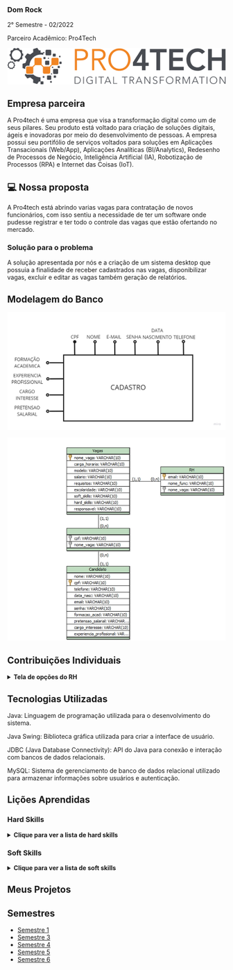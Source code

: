 ### Dom Rock
2° Semestre - 02/2022

Parceiro Acadêmico: Pro4Tech
<p align="center"><img src="./pro4tech-logo.png" widht="20%"></img>

## Empresa parceira

A Pro4tech é uma empresa que visa a transformação digital como um de seus pilares. Seu produto está voltado para criação de soluções digitais, ágeis e inovadoras por meio do desenvolvimento de pessoas. A empresa possui seu portifólio de serviços voltados para soluções em Aplicações Transacionais (Web/App), Aplicações Analíticas (BI/Analytics), Redesenho de Processos de Negócio, Inteligência Artificial (IA), Robotização de Processos (RPA) e Internet das Coisas (IoT).


## 💻 Nossa proposta

A Pro4tech está abrindo varias vagas para contratação de novos funcionários, com isso sentiu a necessidade de ter um software onde pudesse registrar e ter todo o controle das vagas que estão ofertando no mercado.

### Solução para o problema
A solução apresentada por nós e a criação de um sistema desktop que possuia a finalidade de receber cadastrados nas vagas, disponibilizar vagas, excluir e editar as vagas também geração de relatórios.

## Modelagem do Banco

<p align="center"><img src="./modelagem.jpg" widht="20%"></img>
<p align="center"><img src="./modelo-.png" widht="20%"></img>

## Contribuições Individuais
<details>
 <summary><b>Tela de opções do RH</b></summary>
  <br>
<p align="center"><img src="./image.png" widht="20%"></img>
  <p>A tela é utilizada para mostrar as opções para o RH</p>
  

```java
package ClassesConexao;

import java.awt.Color;
import java.awt.EventQueue;

import javax.swing.JFrame;
import javax.swing.JPanel;
import javax.swing.border.BevelBorder;
import javax.swing.border.EmptyBorder;
import javax.swing.JLabel;
import javax.swing.ImageIcon;
import java.awt.Font;
import javax.swing.SwingConstants;
import javax.swing.JButton;
import java.awt.event.ActionListener;
import java.awt.event.ActionEvent;

public class TelaMenuRH extends JFrame {

	private JPanel contentPane;

	/**
	 * Launch the application.
	 */
	public static void main(String[] args) {
		EventQueue.invokeLater(new Runnable() {
			public void run() {
				try {
					TelaMenuRH frame = new TelaMenuRH();
					frame.setVisible(true);
				} catch (Exception e) {
					e.printStackTrace();
				}
			}
		});
	}

	/**
	 * Create the frame.
	 */
	public TelaMenuRH() {
		setResizable(false);
		setDefaultCloseOperation(JFrame.EXIT_ON_CLOSE);
		setBounds(100, 100, 1920, 1080);
		contentPane = new JPanel();
		contentPane.setBackground(Color.WHITE);
		contentPane.setBorder(new EmptyBorder(5, 5, 5, 5));
		setContentPane(contentPane);
		contentPane.setLayout(null);
		
		JLabel LOGO = new JLabel("");
		LOGO.setIcon(new ImageIcon("C:\\Users\\TI ADCe\\Documents\\Tobias\\Dev\\Projeto\\Pro4Tech\\icons\\iconPro4Tech.jpg"));
		LOGO.setBounds(28, 31, 555, 105);
		contentPane.add(LOGO);
		
		JLabel TEXT1 = new JLabel("SEJA BEM VINDO!");
		TEXT1.setHorizontalAlignment(SwingConstants.LEFT);
		TEXT1.setFont(new Font("Arial", Font.BOLD, 18));
		TEXT1.setBounds(126, 169, 470, 65);
		contentPane.add(TEXT1);
		
		JLabel TEXT2 = new JLabel("SELECIONE NOS BOTÕES ABAIXO O QUE DESEJA FAZER:");
		TEXT2.setFont(new Font("Arial", Font.BOLD, 18));
		TEXT2.setBounds(125, 200, 577, 76);
		contentPane.add(TEXT2);
		
		JButton AvaliarCandidatos = new JButton("AVALIAR CANDIDATOS");
		AvaliarCandidatos.addActionListener(new ActionListener() {
			public void actionPerformed(ActionEvent e) {
				TelaVagasCandidato exibir = new TelaVagasCandidato();
				exibir.setVisible(true);
				setVisible(false);
			}
		});
		AvaliarCandidatos.setForeground(Color.BLACK);
		AvaliarCandidatos.setFont(new Font("Arial", Font.BOLD, 16));
		AvaliarCandidatos.setBorderPainted(false);
		AvaliarCandidatos.setBorder(new BevelBorder(BevelBorder.RAISED, null, null, null, null));
		AvaliarCandidatos.setBackground(new Color(241, 133, 36));
		AvaliarCandidatos.setAutoscrolls(true);
		AvaliarCandidatos.setBounds(825, 503, 245, 65);
		contentPane.add(AvaliarCandidatos);
		
		JButton CadastrarVagas_1 = new JButton("CADASTRAR VAGAS");
		CadastrarVagas_1.addActionListener(new ActionListener() {
			public void actionPerformed(ActionEvent e) {
				TelaCadastroVagas exibir = new TelaCadastroVagas();
				exibir.setVisible(true);
				setVisible(false);
			}
		});
		CadastrarVagas_1.setForeground(Color.BLACK);
		CadastrarVagas_1.setFont(new Font("Arial", Font.BOLD, 16));
		CadastrarVagas_1.setBorderPainted(false);
		CadastrarVagas_1.setBorder(new BevelBorder(BevelBorder.RAISED, null, null, null, null));
		CadastrarVagas_1.setBackground(new Color(241, 133, 36));
		CadastrarVagas_1.setAutoscrolls(true);
		CadastrarVagas_1.setBounds(427, 363, 245, 65);
		contentPane.add(CadastrarVagas_1);
		
		JButton GerarRelatorios_1 = new JButton("GERAR RELATÓRIOS");
		GerarRelatorios_1.addActionListener(new ActionListener() {
			public void actionPerformed(ActionEvent e) {
				TelaGraficoRH exibir = new TelaGraficoRH();
				exibir.setVisible(true);
				setVisible(false);
			}
		});
		GerarRelatorios_1.setForeground(Color.BLACK);
		GerarRelatorios_1.setFont(new Font("Arial", Font.BOLD, 16));
		GerarRelatorios_1.setBorderPainted(false);
		GerarRelatorios_1.setBorder(new BevelBorder(BevelBorder.RAISED, null, null, null, null));
		GerarRelatorios_1.setBackground(new Color(241, 133, 36));
		GerarRelatorios_1.setAutoscrolls(true);
		GerarRelatorios_1.setBounds(825, 363, 245, 65);
		contentPane.add(GerarRelatorios_1);
		
		JButton EditarVagas_1 = new JButton("EDITAR VAGAS");
		EditarVagas_1.addActionListener(new ActionListener() {
			public void actionPerformed(ActionEvent e) {
				TelaEdicao exibir = new TelaEdicao();
				exibir.setVisible(true);
				setVisible(false);
			}
		});
		EditarVagas_1.setForeground(Color.BLACK);
		EditarVagas_1.setFont(new Font("Arial", Font.BOLD, 16));
		EditarVagas_1.setBorderPainted(false);
		EditarVagas_1.setBorder(new BevelBorder(BevelBorder.RAISED, null, null, null, null));
		EditarVagas_1.setBackground(new Color(241, 133, 36));
		EditarVagas_1.setAutoscrolls(true);
		EditarVagas_1.setBounds(427, 503, 245, 65);
		contentPane.add(EditarVagas_1);
		
		JLabel lblNewLabel_1 = new JLabel("");
		lblNewLabel_1.setIcon(new ImageIcon("C:\\Users\\Ariane Sousa\\Desktop\\PROJETOS\\Pro4Tech\\icons\\iconPro4Tech.jpg"));
		lblNewLabel_1.setBounds(0, 0, 517, 100);
		contentPane.add(lblNewLabel_1);
		
		JButton EditarVagas_1_1 = new JButton("SAIR");
		EditarVagas_1_1.addActionListener(new ActionListener() {
			public void actionPerformed(ActionEvent e) {
				TelaLogin exibir = new TelaLogin();
				exibir.setVisible(true);
				setVisible(false);
			}
		});
		EditarVagas_1_1.setForeground(Color.BLACK);
		EditarVagas_1_1.setFont(new Font("Arial", Font.BOLD, 16));
		EditarVagas_1_1.setBorderPainted(false);
		EditarVagas_1_1.setBorder(new BevelBorder(BevelBorder.RAISED, null, null, null, null));
		EditarVagas_1_1.setBackground(new Color(241, 133, 36));
		EditarVagas_1_1.setAutoscrolls(true);
		EditarVagas_1_1.setBounds(10, 781, 102, 54);
		contentPane.add(EditarVagas_1_1);
		
		JButton EditarVagas_1_2 = new JButton("CADASTRAR USUARIOS PRO4TECH");
		EditarVagas_1_2.addActionListener(new ActionListener() {
			public void actionPerformed(ActionEvent e) {
				TelaCadastroRH exibir = new TelaCadastroRH();
				exibir.setVisible(true);
				setVisible(false);
			}
		});
		EditarVagas_1_2.setForeground(Color.BLACK);
		EditarVagas_1_2.setFont(new Font("Arial", Font.BOLD, 16));
		EditarVagas_1_2.setBorderPainted(false);
		EditarVagas_1_2.setBorder(new BevelBorder(BevelBorder.RAISED, null, null, null, null));
		EditarVagas_1_2.setBackground(new Color(241, 133, 36));
		EditarVagas_1_2.setAutoscrolls(true);
		EditarVagas_1_2.setBounds(415, 646, 655, 65);
		contentPane.add(EditarVagas_1_2);
		setLocationRelativeTo(null);
		setExtendedState(MAXIMIZED_BOTH);
	}
}
```
<p>A classe 'TelaMenuRH' é utilizada para realizar o direcionamento do usuario para outras telas. Cada botão direciona para uma tela diferente e há botões de retornar para essa tela principal em todas as telas</p>
</details>


## Tecnologias Utilizadas
Java: Linguagem de programação utilizada para o desenvolvimento do sistema.

Java Swing: Biblioteca gráfica utilizada para criar a interface de usuário.

JDBC (Java Database Connectivity): API do Java para conexão e interação com bancos de dados relacionais.

MySQL: Sistema de gerenciamento de banco de dados relacional utilizado para armazenar informações sobre usuários e autenticação.


## Lições Aprendidas

<p align="justify"></p>

<h3>Hard Skills</h3>
<details>
  <summary><b>Clique para ver a lista de hard skills</b></summary>
<p1>Desenvolvimento da estrutura da tela: Aprendi a realizar a criação da interface gráfica da tela principal utilizando o java Swing. Realizei a ligação das classes pelos botões utilizando o Java.</p1>

<p1>Conexão com Banco de Dados: Aprendi a realizar a criação das tabelas e das ligações para melhor desempenho do sistema e também a realizar as classes de pesquisa.</p1>

</details>
<h3>Soft Skills</h3>
<details>
  <summary><b>Clique para ver a lista de soft skills</b></summary>
<p1>Resolução de Problemas: Foi necessario realizar a criação do código com cautela pois seram varias pessoas alterando o código e também utilizavamos um banco de dados</p1>

<p1>Comunicação: Foi necessario a comunicação clara com a equipe para termos a visibilidade de entrega e também para não haver conflito de entrega<p1>

</details>


## Meus Projetos
## Semestres

- [Semestre 1](../Semestre01/Semestre01.md)
- [Semestre 3](../Semestre03/Semestre03.md)
- [Semestre 4](../Semestre04/Semestre04.md)
- [Semestre 5](../Semestre06/Semestre05.md)
- [Semestre 6](../Semestre05/Semestre06.md)